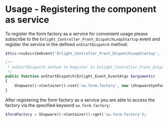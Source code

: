 # Usage - Registering the component as service

To register the form factory as a service for convenient usage please subscribe to the `Enlight_Controller_Front_DispatchLoopStartup` event and register the service in the defined `onStartDispatch` method:

```php
$this->subscribeEvent('Enlight_Controller_Front_DispatchLoopStartup', 'onStartDispatch');

/**
 * onStartDispatch method to Register to Enlight_Controller_Front_DispatchLoopStartup event
 */
public function onStartDispatch(Enlight_Event_EventArgs $arguments)
{
    Shopware()->Container()->set('sw.form.factory', new \ShopwareSymfonyForms\FormFactory\FormFactory(Shopware()->Container()));
}

```

After registering the form factory as a service you are able to access the factory via the specified keyword `sw.form.factory`:

```php
$formFactory = Shopware()->Container()->get('sw.form.factory');
```